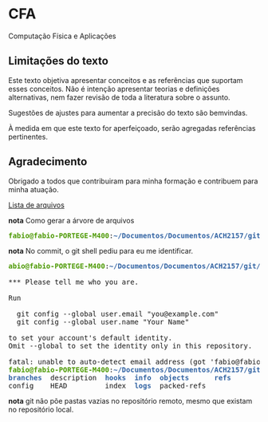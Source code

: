 # CFA
Computação Física e Aplicações

## Limitações do texto

Este texto objetiva apresentar conceitos e as referências que suportam esses conceitos. Não é intenção apresentar teorias e definições alternativas, nem fazer revisão de toda a literatura sobre o assunto.

Sugestões de ajustes para aumentar a precisão do texto são bemvindas.

À medida em que este texto for aperfeiçoado, serão agregadas referências pertinentes.

## Agradecimento

Obrigado a todos que contribuiram para minha formação e contribuem para minha atuação.


[Lista de arquivos](tree.md)

**nota** Como gerar a árvore de arquivos

<pre><font color="#4E9A06"><b>fabio@fabio-PORTEGE-M400</b></font>:<font color="#3465A4"><b>~/Documentos/Documentos/ACH2157/git/CFA</b></font>$ tree -H . &gt;../tree.md
</pre>

**nota** No commit, o git shell pediu para eu me identificar.

<pre><font color="#4E9A06"><b>abio@fabio-PORTEGE-M400</b></font>:<font color="#3465A4"><b>~/Documentos/Documentos/ACH2157/git/CFA</b></font>$ git commit -m &quot;Estrutura inicial e algum texto&quot;

*** Please tell me who you are.

Run

  git config --global user.email &quot;you@example.com&quot;
  git config --global user.name &quot;Your Name&quot;

to set your account&apos;s default identity.
Omit --global to set the identity only in this repository.

fatal: unable to auto-detect email address (got &apos;fabio@fabio-PORTEGE-M400.(none)&apos;)
<font color="#4E9A06"><b>fabio@fabio-PORTEGE-M400</b></font>:<font color="#3465A4"><b>~/Documentos/Documentos/ACH2157/git/CFA</b></font>$ ls .git
<font color="#3465A4"><b>branches</b></font>  description  <font color="#3465A4"><b>hooks</b></font>  <font color="#3465A4"><b>info</b></font>  <font color="#3465A4"><b>objects</b></font>      <font color="#3465A4"><b>refs</b></font>
config    HEAD         index  <font color="#3465A4"><b>logs</b></font>  packed-refs
</pre>

**nota** git não põe pastas vazias no repositório remoto, mesmo que existam no repositório local.

